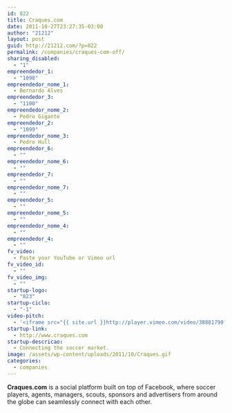 ```yaml
---
id: 822
title: Craques.com
date: 2011-10-27T23:27:35-03:00
author: "21212"
layout: post
guid: http://21212.com/?p=822
permalink: /companies/craques-com-off/
sharing_disabled:
  - "1"
empreendedor_1:
  - "1098"
empreendedor_nome_1:
  - Bernardo Alves
empreendedor_3:
  - "1100"
empreendedor_nome_2:
  - Pedro Gigante
empreendedor_2:
  - "1099"
empreendedor_nome_3:
  - Pedro Hull
empreendedor_6:
  - ""
empreendedor_nome_6:
  - ""
empreendedor_7:
  - ""
empreendedor_nome_7:
  - ""
empreendedor_5:
  - ""
empreendedor_nome_5:
  - ""
empreendedor_nome_4:
  - ""
empreendedor_4:
  - ""
fv_video:
  - Paste your YouTube or Vimeo url
fv_video_id:
  - ""
fv_video_img:
  - ""
startup-logo:
  - "823"
startup-ciclo:
  - "-1"
video-pitch:
  - '<iframe src="{{ site.url }}http://player.vimeo.com/video/38881790?title=0&byline=0&portrait=0" width="640" height="360" frameborder="0" webkitAllowFullScreen mozallowfullscreen allowFullScreen></iframe>'
startup-link:
  - http://www.craques.com
startup-descricao:
  - Connecting the soccer market.
image: /assets/wp-content/uploads/2011/10/Craques.gif
categories:
  - companies
---
```

**Craques.com** is a social platform built on top of Facebook, where soccer players, agents, managers, scouts, sponsors and advertisers from around the globe can seamlessly connect with each other.